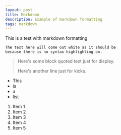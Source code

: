 ```yaml
---
layout: post
title: Markdown
description: Example of markdown formatting
tags: markdown
---
```

This is a test with markdown formatting

```
The text here will come out white as it should be
because there is no syntax highlighting on.
```
> Here's some block quoted text just for display.
>
> Here's another line just for kicks.

* This
* is
* a 
* list

1. Item 1
2. Item 2
3. Item 3
4. Item 4
5. Item 5